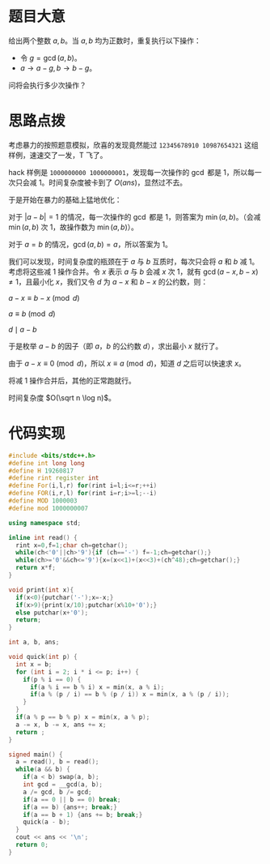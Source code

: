 
# 题目大意


给出两个整数 $a,b$。当 $a, b$ 均为正数时，重复执行以下操作：

- 令 $g = \gcd(a,b)$。
- $a \to a-g,b \to b-g$。

问将会执行多少次操作？

# 思路点拨

考虑暴力的按照题意模拟，欣喜的发现竟然能过 `12345678910 10987654321` 这组样例，速速交了一发，T 飞了。

hack 样例是 `1000000000 1000000001`，发现每一次操作的 $\gcd$ 都是 $1$，所以每一次只会减 $1$。时间复杂度被卡到了 $O(ans)$，显然过不去。

于是开始在暴力的基础上猛地优化：

对于 $|a-b|=1$ 的情况，每一次操作的 $\gcd$ 都是 $1$，则答案为 $\min(a,b)$。（会减 $\min(a,b)$ 次 $1$，故操作数为 $\min(a,b)$）。

对于 $a=b$ 的情况，$\gcd(a,b)=a$，所以答案为 $1$。

我们可以发现，时间复杂度的瓶颈在于 $a$ 与 $b$ 互质时，每次只会将 $a$ 和 $b$ 减 $1$。考虑将这些减 $1$ 操作合并。令 $x$ 表示 $a$ 与 $b$ 会减 $x$ 次 $1$，就有 $\gcd(a-x,b-x)\ne 1$，且最小化 $x$，我们又令 $d$ 为 $a-x$ 和 $b-x$  的公约数，则：

$a-x \equiv b-x\pmod{d}$

$a \equiv b\pmod{d}$

$d \mid a-b$

于是枚举 $a-b$ 的因子（即 $a$，$b$ 的公约数 $d$），求出最小 $x$ 就行了。

由于 $a-x \equiv0\pmod{d}$，所以 $x \equiv a\pmod{d}$，知道 $d$ 之后可以快速求 $x$。

将减 $1$ 操作合并后，其他的正常跑就行。

时间复杂度 $O(\sqrt n \log n)$。

# 代码实现

```cpp
#include <bits/stdc++.h>
#define int long long
#define H 19260817
#define rint register int
#define For(i,l,r) for(rint i=l;i<=r;++i)
#define FOR(i,r,l) for(rint i=r;i>=l;--i)
#define MOD 1000003
#define mod 1000000007

using namespace std;

inline int read() {
  rint x=0,f=1;char ch=getchar();
  while(ch<'0'||ch>'9'){if (ch=='-') f=-1;ch=getchar();}
  while(ch>='0'&&ch<='9'){x=(x<<1)+(x<<3)+(ch^48);ch=getchar();}
  return x*f;
}

void print(int x){
  if(x<0){putchar('-');x=-x;}
  if(x>9){print(x/10);putchar(x%10+'0');}
  else putchar(x+'0');
  return;
}

int a, b, ans; 

void quick(int p) {
  int x = b;
  for (int i = 2; i * i <= p; i++) {
    if(p % i == 0) {
      if(a % i == b % i) x = min(x, a % i);
      if(a % (p / i) == b % (p / i)) x = min(x, a % (p / i));
    }
  }
  if(a % p == b % p) x = min(x, a % p);
  a -= x, b -= x, ans += x;
  return ;
}

signed main() {
  a = read(), b = read();
  while(a && b) {
    if(a < b) swap(a, b);
    int gcd = __gcd(a, b);
    a /= gcd, b /= gcd;
    if(a == 0 || b == 0) break;
    if(a == b) {ans++; break;}
    if(a == b + 1) {ans += b; break;}
    quick(a - b);
  }
  cout << ans << '\n';
  return 0;
}
```